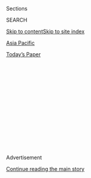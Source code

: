 <div id="app">

<div>

<div>

<div>

<div class="NYTAppHideMasthead css-1q2w90k e1suatyy0">

<div class="section css-ui9rw0 e1suatyy2">

<div class="css-eph4ug er09x8g0">

<div class="css-6n7j50">

</div>

<span class="css-1dv1kvn">Sections</span>

<div class="css-10488qs">

<span class="css-1dv1kvn">SEARCH</span>

</div>

[Skip to content](#site-content)[Skip to site index](#site-index)

</div>

<div id="masthead-section-label" class="css-1wr3we4 eaxe0e00">

[Asia
Pacific](https://www.nytimes.com/section/world/asia)

</div>

<div class="css-10698na e1huz5gh0">

</div>

</div>

<div id="masthead-bar-one" class="section hasLinks css-15hmgas e1csuq9d3">

<div class="css-uqyvli e1csuq9d0">

</div>

<div class="css-1uqjmks e1csuq9d1">

</div>

<div class="css-9e9ivx">

[](https://myaccount.nytimes.com/auth/login?response_type=cookie&client_id=vi)

</div>

<div class="css-1bvtpon e1csuq9d2">

[Today’s
Paper](https://www.nytimes.com/section/todayspaper)

</div>

</div>

</div>

</div>

<div data-aria-hidden="false">

<div id="site-content" data-role="main">

<div>

<div class="css-1aor85t" style="opacity:0.000000001;z-index:-1;visibility:hidden">

<div class="css-1hqnpie">

<div class="css-epjblv">

<span class="css-17xtcya">[Asia
Pacific](/section/world/asia)</span><span class="css-x15j1o">|</span><span class="css-fwqvlz">Abductions,
Censorship and Layoffs: Pakistani Critics Are Under
Siege</span>

</div>

<div class="css-k008qs">

<div class="css-1iwv8en">

<span class="css-18z7m18"></span>

<div>

</div>

</div>

<span class="css-1n6z4y">https://nyti.ms/2XlJG0V</span>

<div class="css-1705lsu">

<div class="css-4xjgmj">

<div class="css-4skfbu" data-role="toolbar" data-aria-label="Social Media Share buttons, Save button, and Comments Panel with current comment count" data-testid="share-tools">

  - 
  - 
  - 
  - 
    
    <div class="css-6n7j50">
    
    </div>

  - 

</div>

</div>

</div>

</div>

</div>

</div>

<div id="NYT_TOP_BANNER_REGION" class="css-13pd83m">

</div>

<div id="top-wrapper" class="css-1sy8kpn">

<div id="top-slug" class="css-l9onyx">

Advertisement

</div>

[Continue reading the main
story](#after-top)

<div class="ad top-wrapper" style="text-align:center;height:100%;display:block;min-height:250px">

<div id="top" class="place-ad" data-position="top" data-size-key="top">

</div>

</div>

<div id="after-top">

</div>

</div>

<div>

<div id="sponsor-wrapper" class="css-1hyfx7x">

<div id="sponsor-slug" class="css-19vbshk">

Supported by

</div>

[Continue reading the main
story](#after-sponsor)

<div id="sponsor" class="ad sponsor-wrapper" style="text-align:center;height:100%;display:block">

</div>

<div id="after-sponsor">

</div>

</div>

<div class="css-186x18t">

</div>

<div class="css-1vkm6nb ehdk2mb0">

# Abductions, Censorship and Layoffs: Pakistani Critics Are Under Siege

</div>

Recent abductions of a journalist and an activist have underscored
Pakistan’s worsening rights conditions as the country’s security forces
pressure the news media and human rights groups.

<div class="css-79elbk" data-testid="photoviewer-wrapper">

<div class="css-z3e15g" data-testid="photoviewer-wrapper-hidden">

</div>

<div class="css-1a48zt4 ehw59r15" data-testid="photoviewer-children">

![<span class="css-16f3y1r e13ogyst0" data-aria-hidden="true">Kaneez
Sughra, wife of the seized Pakistani journalist Matiullah Jan, shows a
photograph of her husband. Mr. Jan was abducted from a street in
Islamabad, Pakistan’s capital, in late
July.</span><span class="css-cnj6d5 e1z0qqy90" itemprop="copyrightHolder"><span class="css-1ly73wi e1tej78p0">Credit...</span><span><span>Aamir
Qureshi/Agence France-Presse — Getty
Images</span></span></span>](https://static01.nyt.com/images/2020/08/03/world/03pakistan-media-1/merlin_174798348_d0b91251-b688-4f8f-b671-a777613ea8fe-articleLarge.jpg?quality=75&auto=webp&disable=upscale)

</div>

</div>

<div class="css-18e8msd">

<div class="css-vp77d3 epjyd6m0">

<div class="css-hus3qt ey68jwv0" data-aria-hidden="true">

[![Maria
Abi-Habib](https://static01.nyt.com/images/2018/10/08/multimedia/author-maria-abi-habib/author-maria-abi-habib-thumbLarge.png
"Maria Abi-Habib")](https://www.nytimes.com/by/maria-abi-habib)

</div>

<div class="css-1baulvz">

By [<span class="css-1baulvz last-byline" itemprop="name">Maria
Abi-Habib</span>](https://www.nytimes.com/by/maria-abi-habib)

</div>

</div>

  - 
    
    <div class="css-ld3wwf e16638kd2">
    
    Aug. 3,
    2020
    
    </div>

  - 
    
    <div class="css-4xjgmj">
    
    <div class="css-d8bdto" data-role="toolbar" data-aria-label="Social Media Share buttons, Save button, and Comments Panel with current comment count" data-testid="share-tools">
    
      - 
      - 
      - 
      - 
        
        <div class="css-6n7j50">
        
        </div>
    
      - 
    
    </div>
    
    </div>

</div>

</div>

<div class="section meteredContent css-1r7ky0e" name="articleBody" itemprop="articleBody">

<div class="css-1fanzo5 StoryBodyCompanionColumn">

<div class="css-53u6y8">

When Prime Minister Imran Khan boasted last year that Pakistan had one
of the “freest presses in the world,” [journalists were quick to
object](https://rsf.org/en/news/after-year-press-freedom-violations-rsf-writes-pakistans-premier),
saying that intimidation of reporters across the country was
intensifying. It has only gotten worse since.

Two years into Mr. Khan’s term, censorship is on the rise, journalists
and activists say, leaving the country’s heavy-handed military and
security forces unchecked as they intimidate the news media to a degree
unseen since the [country’s era of army
juntas](https://tribune.com.pk/story/459782/when-musharraf-silenced-the-media).

The security forces frequently pressure editors to fire or muzzle
reporters, journalists say, while the government starves critical news
outlets of advertising funds and refuses to [settle previous bills worth
millions of
dollars](https://www.thenews.com.pk/print/659532-extraordinary-delay-in-payment-of-media-dues-apns-extremely-concerned-over-govt-inaction).

The [abduction of a prominent
reporter](https://www.dawn.com/news/1570325)by state security officers
in late July, coupled with the [disappearance of a rights
activist](https://www.amnesty.org/en/get-involved/take-action/where-is-idris-khattak/)in
November, has heightened those concerns. In June, Pakistan’s Military
Intelligence<span class="css-8l6xbc evw5hdy0"> </span>agency admitted
that it had detained the activist and that he is awaiting trial in a
secret court on undisclosed charges.

</div>

</div>

<div class="css-1fanzo5 StoryBodyCompanionColumn">

<div class="css-53u6y8">

“Disappearances are a tool of terror, used not just to silence the
victim but to fill the wider community with fear,” said Omar Waraich,
the head of South Asia for Amnesty International.

“In Pakistan, the military’s intelligence apparatus has used
disappearances with impunity,” Mr. Waraich said, adding: “Civilian
politicians look on helplessly, affecting concern and promising to
investigate. Unable to uphold the rule of law as Imran Khan vowed to do,
their authority erodes.”

On July 21, the reporter, Mattiullah Jan, had just dropped off his wife
at her job in an upscale neighborhood in Pakistan’s capital Islamabad
when several men, some in plain clothes, others in counterterrorism
police uniforms, dragged him from his car, bundled him into one of their
vehicles and sped away.

Mr. Jan, 51, is a vocal critic of Mr. Khan’s governing party, the
judiciary and the military, which critics accuse of working together to
preserve their power and stamp out dissent.

</div>

</div>

<div class="css-79elbk" data-testid="photoviewer-wrapper">

<div class="css-z3e15g" data-testid="photoviewer-wrapper-hidden">

</div>

<div class="css-1a48zt4 ehw59r15" data-testid="photoviewer-children">

![<span class="css-16f3y1r e13ogyst0" data-aria-hidden="true">Mr. Jan,
center, with colleagues in Islamabad last year. The journalist is a
vocal critic of Pakistan’s governing party, the judiciary and the
military.</span><span class="css-cnj6d5 e1z0qqy90" itemprop="copyrightHolder"><span class="css-1ly73wi e1tej78p0">Credit...</span><span>Akhtar
Soomro/Reuters</span></span>](https://static01.nyt.com/images/2020/08/03/world/03pakistan-media-6/merlin_152695041_643e8084-8888-45f8-99ba-7b588a0706a7-articleLarge.jpg?quality=75&auto=webp&disable=upscale)

</div>

</div>

<div class="css-1fanzo5 StoryBodyCompanionColumn">

<div class="css-53u6y8">

Footage from a security camera clearly shows the police’s involvement in
the abduction, working alongside men in civilian clothes that many
believe are Pakistani intelligence officers. The footage culminated in a
pressure campaign on social media and Mr. Jan was released 12 hours
later. He released a vague statement saying he had been abducted by
forces that are “against democracy.”

</div>

</div>

<div class="css-1fanzo5 StoryBodyCompanionColumn">

<div class="css-53u6y8">

Multiple requests to the Pakistani government and military to comment
for this article went unanswered. Pakistan’s security forces have not
publicly commented on Mr. Jan’s abduction.

Under Pakistani law, state-directed abductions like Mr. Jan’s are
lawful. The [detentions often go
unexplained](https://www.nytimes.com/2007/01/14/world/asia/14pakistan.html),
leaving the families of the victims wondering for months or even years
whether their loved one was killed in something as commonplace as a
hit-and-run accident or secretly detained by the security forces.

While Pakistan has long had a poor track record on press freedom, it has
gotten notably worse under Mr. Khan’s administration, which has been
widely seen as a high-water mark for military influence in the past
decade. Pakistan slipped six spots since 2017 — the year before Mr. Khan
took office **—** to 145th place out of 180 countries in the [2020 world
press freedom index](https://rsf.org/en/pakistan) compiled by Reporters
Without Borders.

In the last five years, 11 journalists have been [killed in
Pakistan](https://cpj.org/asia/pakistan/), seven of them since Mr. Khan
was sworn in as prime minister two years ago. Anchors have frequently
seen their newscasts cut off in the middle of broadcasting — a level of
censorship not seen since the era of military dictatorships in Pakistan.

Instead of establishing an outright dictatorship, human rights groups
say, Pakistan’s generals are effectively imposing their will through
their allies in a government that they helped usher into office.

During the 2018 elections,[the military was accused of
meddling](https://www.nytimes.com/2018/07/21/world/asia/pakistan-election-military.html)
to ensure victory for Mr. Khan and his Pakistan Tehreek-e-Insaf ******
party and to virtually dismantle the party of former Prime Minister
Nawaz Sharif, who had tried to curb the military’s powers. The military
has denied those
accusations.

</div>

</div>

<div class="css-79elbk" data-testid="photoviewer-wrapper">

<div class="css-z3e15g" data-testid="photoviewer-wrapper-hidden">

</div>

<div class="css-1a48zt4 ehw59r15" data-testid="photoviewer-children">

<div class="css-1xdhyk6 erfvjey0">

<span class="css-1ly73wi e1tej78p0">Image</span>

<div class="css-zjzyr8">

<div data-testid="lazyimage-container" style="height:254.55555555555554px">

</div>

</div>

</div>

<span class="css-16f3y1r e13ogyst0" data-aria-hidden="true">Prime
Minister Imran Khan, center, during a military parade last year. The
military has been accused of tampering with the election to ensure Mr.
Khan’s
victory. </span><span class="css-cnj6d5 e1z0qqy90" itemprop="copyrightHolder"><span class="css-1ly73wi e1tej78p0">Credit...</span><span>Akhtar
Soomro/Reuters</span></span>

</div>

</div>

<div class="css-1fanzo5 StoryBodyCompanionColumn">

<div class="css-53u6y8">

As those elections drew near, the military accused reporters of being
anti-state, an allegation that was swiftly condemned by the [Committee
to Protect
Journalists.](https://cpj.org/2018/06/pakistan-army-spokesperson-accuses-journalists-of/)
After a series of articles detailing the military’s political and
electoral interference, the security forces disrupted the [distribution
of Dawn
newspaper](https://cpj.org/2018/05/pakistani-authorities-disrupt-distribution-of-dawn/)
across the country.

Over the past year, the country’s remaining critical news outlets have
been gutted by the combination of a devastated national economy and the
sudden elimination of government advertising dollars. Media
organizations have laid off dozens of journalists, and the combination
of heavy pressure and job insecurity has led many reporters to avoid
critical or controversial subjects.

Like many Pakistani reporters, Mr. Jan claims that he lost his job as a
popular talk show host just months after the election because of his
hard-hitting reporting. He now runs his own YouTube channel.

“This is the first time in the 31 years of my career where I’ve seen a
structural takeover of the media industry,” said Talat Hussain, a former
Geo TV news anchor who has been critical of the military and government.

Mr. Hussain said his company fired him under pressure from the military
shortly after Mr. Khan’s election. He has remained unemployed, with
newspapers and TV shows refusing to host his work.

“We have dealt with fairly tyrannical regimes that were elected and
dealt in repression, but it was episodic,” Mr. Hussain said. “This time
it is structural and complete and it’s hard to breathe.”

</div>

</div>

<div class="css-1fanzo5 StoryBodyCompanionColumn">

<div class="css-53u6y8">

Eventually, the authorities came after Mr. Hussain’s former boss. In
March, Mir Shakil-ur-Rehman, the owner of the Jang Group, which owns Geo
TV and The News newspaper, [was detained over accusations of
corruption](https://www.nytimes.com/2020/03/12/world/asia/pakistan-journalist-jang.html),
which Mr. Rehman has denied. Mr. Rehman has been held for over 100 days
without charges, and several bail hearings have been
postponed.

</div>

</div>

<div class="css-79elbk" data-testid="photoviewer-wrapper">

<div class="css-z3e15g" data-testid="photoviewer-wrapper-hidden">

</div>

<div class="css-1a48zt4 ehw59r15" data-testid="photoviewer-children">

<div class="css-1xdhyk6 erfvjey0">

<span class="css-1ly73wi e1tej78p0">Image</span>

<div class="css-zjzyr8">

<div data-testid="lazyimage-container" style="height:257.1333333333334px">

</div>

</div>

</div>

<span class="css-16f3y1r e13ogyst0" data-aria-hidden="true">Mir
Shakil-ur-Rehman, center, the owner of Jang media group, which operates
a TV station and newspapers critical of the government, has been
detained without charges for more than 100
days. </span><span class="css-cnj6d5 e1z0qqy90" itemprop="copyrightHolder"><span class="css-1ly73wi e1tej78p0">Credit...</span><span>Reuters</span></span>

</div>

</div>

<div class="css-1fanzo5 StoryBodyCompanionColumn">

<div class="css-53u6y8">

When the rights activist Idris Khattak, 56, disappeared late last year,
there was no video footage to give his family the clarity that Mr. Jan’s
family had.

In November, Mr. Khattak’s 21-year-old daughter, Talia Khattak, left
Islamabad to go on a trip organized by her university. Her father told
her he would call her to check in multiple times a day.

During their last call, Ms. Khattak said her father sounded nervous and
there was a commotion in the background. He promised to call back in
“two or three days” before hastily hanging up the phone, an unusual
gap of time for him.

“Those two or three days have turned into eight months,” Ms. Khattak
said in an interview.

As the coronavirus rippled through Pakistan in the months after his
disappearance, the family’s panic deepened — Mr. Khattak’s health
issues, including diabetes, have proved dangerous in those stricken by
the virus.

Mr. Khattak’s disappearance was unusual. He retired about five years ago
from his advocacy work with groups including Human Rights Watch and
Amnesty International. Mr. Khattak’s work focused on state-sponsored
abductions. But he had since lived a quiet and seemingly uncontroversial
life, his daughter said.

</div>

</div>

<div class="css-1fanzo5 StoryBodyCompanionColumn">

<div class="css-53u6y8">

Finally, in June, a rare admission came from the Military Intelligence
agency: Mr. Khattak was in its custody and would be tried in a secret
military tribunal.

“When you take someone, when you abduct them, those people have families
behind them. You’re ending all their lives,” Ms. Khattak said. “That
they can just do this, with no repercussions, is unconscionable.”

The authorities have not allowed Mr. Khattak’s family members to speak
with him. In the eight months he has been gone, they have received no
word about his health or that he is getting his medication.

The abduction of her father has thrown Ms. Khattak into a murky
political game as she tries to challenge the most secretive and
repressive parts of the Pakistani state.

“Whenever there is a journalist or activist in Pakistan speaking up on
sensitive issues, they disappear like this,” she said. “Papa didn’t do
anything illegal — all Papa did was speak
up.”

</div>

</div>

<div class="css-79elbk" data-testid="photoviewer-wrapper">

<div class="css-z3e15g" data-testid="photoviewer-wrapper-hidden">

</div>

<div class="css-1a48zt4 ehw59r15" data-testid="photoviewer-children">

<div class="css-1xdhyk6 erfvjey0">

<span class="css-1ly73wi e1tej78p0">Image</span>

<div class="css-zjzyr8">

<div data-testid="lazyimage-container" style="height:259.06666666666666px">

</div>

</div>

</div>

<span class="css-16f3y1r e13ogyst0" data-aria-hidden="true">The security
forces frequently pressure editors to fire or muzzle reporters,
journalists say, while the government starves critical news outlets of
advertising
funds.</span><span class="css-cnj6d5 e1z0qqy90" itemprop="copyrightHolder"><span class="css-1ly73wi e1tej78p0">Credit...</span><span>Rizwan
Tabassum/Agence France-Presse — Getty Images</span></span>

</div>

</div>

<div>

</div>

</div>

<div>

</div>

<div>

</div>

<div>

</div>

<div>

<div id="bottom-wrapper" class="css-1ede5it">

<div id="bottom-slug" class="css-l9onyx">

Advertisement

</div>

[Continue reading the main
story](#after-bottom)

<div id="bottom" class="ad bottom-wrapper" style="text-align:center;height:100%;display:block;min-height:90px">

</div>

<div id="after-bottom">

</div>

</div>

</div>

</div>

</div>

## Site Index

<div>

</div>

## Site Information Navigation

  - [© <span>2020</span> <span>The New York Times
    Company</span>](https://help.nytimes.com/hc/en-us/articles/115014792127-Copyright-notice)

<!-- end list -->

  - [NYTCo](https://www.nytco.com/)
  - [Contact
    Us](https://help.nytimes.com/hc/en-us/articles/115015385887-Contact-Us)
  - [Work with us](https://www.nytco.com/careers/)
  - [Advertise](https://nytmediakit.com/)
  - [T Brand Studio](http://www.tbrandstudio.com/)
  - [Your Ad
    Choices](https://www.nytimes.com/privacy/cookie-policy#how-do-i-manage-trackers)
  - [Privacy](https://www.nytimes.com/privacy)
  - [Terms of
    Service](https://help.nytimes.com/hc/en-us/articles/115014893428-Terms-of-service)
  - [Terms of
    Sale](https://help.nytimes.com/hc/en-us/articles/115014893968-Terms-of-sale)
  - [Site
    Map](https://spiderbites.nytimes.com)
  - [Help](https://help.nytimes.com/hc/en-us)
  - [Subscriptions](https://www.nytimes.com/subscription?campaignId=37WXW)

</div>

</div>

</div>

</div>
